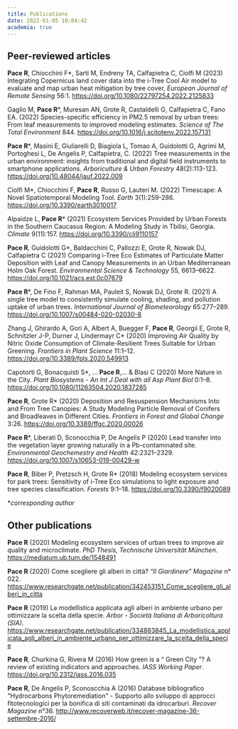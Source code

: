 ```yaml
---
title: Publications
date: 2022-01-05 18:04:42
academia: true
---
```


## Peer-reviewed articles
**Pace R**, Chiocchini F*, Sarti M, Endreny TA, Calfapietra C, Ciolfi M (2023) Integrating Copernicus land cover data into the i-Tree Cool Air model to evaluate and map urban heat mitigation by tree cover, _European Journal of Remote Sensing_ 56:1. https://doi.org/10.1080/22797254.2022.2125833

Gaglio M, **Pace R***, Muresan AN, Grote R, Castaldelli G, Calfapietra C, Fano EA. (2022) Species-specific efficiency in PM2.5 removal by urban trees: From leaf measurements to improved modeling estimates. _Science of The Total Environment_ 844. https://doi.org/10.1016/j.scitotenv.2022.157131

**Pace R***, Masini E, Giuliarelli D, Biagiola L, Tomao A, Guidolotti G, Agrimi M, Portoghesi L, De Angelis P, Calfapietra, C. (2022) Tree measurements in the urban environment: insights from traditional and digital field instruments to smartphone applications. _Arboriculture & Urban Forestry_ 48(2):113-123. https://doi.org/10.48044/jauf.2022.009

Ciolfi M*, Chiocchini F, **Pace R**, Russo G, Lauteri M. (2022) Timescape: A Novel Spatiotemporal Modeling Tool. _Earth_ 3(1):259-286. https://doi.org/10.3390/earth3010017

Alpaidze L, **Pace R*** (2021) Ecosystem Services Provided by Urban Forests in the Southern Caucasus Region: A Modeling Study in Tbilisi, Georgia. _Climate_ 9(11):157. https://doi.org/10.3390/cli9110157

**Pace R**, Guidolotti G*, Baldacchini C, Pallozzi E, Grote R, Nowak DJ, Calfapietra C (2021) Comparing i-Tree Eco Estimates of Particulate Matter Deposition with Leaf and Canopy Measurements in an Urban Mediterranean Holm Oak Forest. _Environmental Science & Technology_ 55, 6613–6622. https://doi.org/10.1021/acs.est.0c07679

**Pace R***, De Fino F, Rahman MA, Pauleit S, Nowak DJ, Grote R. (2021) A single tree model to consistently simulate cooling, shading, and pollution uptake of urban trees. _International Journal of Biometeorology_ 65:277–289. https://doi.org/10.1007/s00484-020-02030-8

Zhang J, Ghirardo A, Gori A, Albert A, Buegger F, **Pace R**, Georgii E, Grote R, Schnitzler J-P, Durner J, Lindermayr C* (2020) Improving Air Quality by Nitric Oxide Consumption of Climate-Resilient Trees Suitable for Urban Greening. _Frontiers in Plant Science_ 11:1–12. https://doi.org/10.3389/fpls.2020.549913

Capotorti G, Bonacquisti S*, ... **Pace R**,... & Blasi C (2020) More Nature in the City. _Plant Biosystems - An Int J Deal with all Asp Plant Biol_ 0:1–8. https://doi.org/10.1080/11263504.2020.1837285

**Pace R**, Grote R* (2020) Deposition and Resuspension Mechanisms Into and From Tree Canopies: A Study Modeling Particle Removal of Conifers and Broadleaves in Different Cities. _Frontiers in Forest and Global Change_ 3:26. https://doi.org/10.3389/ffgc.2020.00026

**Pace R***, Liberati D, Sconocchia P, De Angelis P (2020) Lead transfer into the vegetation layer growing naturally in a Pb-contaminated site. _Environmental Geochemestry and Health_ 42:2321–2329. https://doi.org/10.1007/s10653-019-00429-w

**Pace R**, Biber P, Pretzsch H, Grote R* (2018) Modeling ecosystem services for park trees: Sensitivity of i-Tree Eco simulations to light exposure and tree species classification. _Forests_ 9:1–18. https://doi.org/10.3390/f9020089

*_corresponding author_

## Other publications
**Pace R** (2020) Modeling ecosystem services of urban trees to improve air quality and microclimate. _PhD Thesis, Technische Universität München_. https://mediatum.ub.tum.de/1548491 

**Pace R** (2020) Come scegliere gli alberi in città? _“Il Giardinere” Magazine_ n° 022. https://www.researchgate.net/publication/342453151_Come_scegliere_gli_alberi_in_citta

**Pace R** (2019) La modellistica applicata agli alberi in ambiente urbano per ottimizzare la scelta della specie. _Arbor - Società Italiana di Arboricoltura (SIA)_. https://www.researchgate.net/publication/334883845_La_modellistica_applicata_agli_alberi_in_ambiente_urbano_per_ottimizzare_la_scelta_della_specie

**Pace R**, Churkina G, Rivera M (2016) How green is a “ Green City ”? A review of existing indicators and approaches. _IASS Working Paper_. https://doi.org/10.2312/iass.2016.035

**Pace R**, De Angelis P, Sconoscchia A (2016) Database bibliografico "Hydrocarbons Phytoremediation" - Supporto allo sviluppo di approcci fitotecnologici per la bonifica di siti contaminati da idrocarburi. _Recover Magazine_ n°36. http://www.recoverweb.it/recover-magazine-36-settembre-2016/